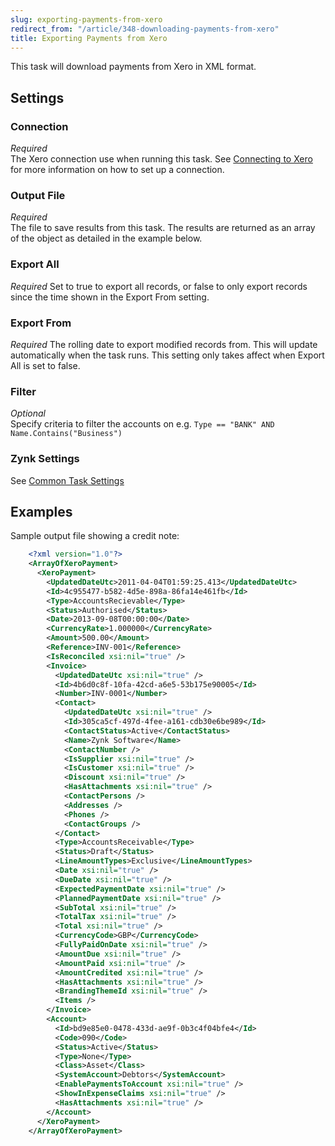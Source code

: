 ```yaml
---
slug: exporting-payments-from-xero
redirect_from: "/article/348-downloading-payments-from-xero"
title: Exporting Payments from Xero
---
```



This task will download payments from Xero in XML format.

## Settings

### Connection 
_Required_  
The Xero connection use when running this task. See [Connecting to Xero](connecting-to-xero-with-oauth-2) for more information on how to set up a connection.

### Output File
_Required_  
The file to save results from this task. The results are returned as an array of the object as detailed in the example below.

### Export All
_Required_
Set to true to export all records, or false to only export records since the time shown in the Export From setting.

### Export From
_Required_
The rolling date to export modified records from. This will update automatically when the task runs. This setting only takes affect when Export All is set to false.

### Filter
_Optional_  
Specify criteria to filter the accounts on e.g. 	`Type == "BANK" AND Name.Contains("Business")`

### Zynk Settings
See [Common Task Settings](common-task-settings)



## Examples


Sample output file showing a credit note:


```xml
    <?xml version="1.0"?>
    <ArrayOfXeroPayment>
      <XeroPayment>
        <UpdatedDateUtc>2011-04-04T01:59:25.413</UpdatedDateUtc>
        <Id>4c955477-b582-4d5e-898a-86fa14e461fb</Id>
        <Type>AccountsRecievable</Type>
        <Status>Authorised</Status>
        <Date>2013-09-08T00:00:00</Date>
        <CurrencyRate>1.000000</CurrencyRate>
        <Amount>500.00</Amount>
        <Reference>INV-001</Reference>
        <IsReconciled xsi:nil="true" />
        <Invoice>
          <UpdatedDateUtc xsi:nil="true" />
          <Id>4b6d0c8f-10fa-42cd-a6e5-53b175e90005</Id>
          <Number>INV-0001</Number>
          <Contact>
            <UpdatedDateUtc xsi:nil="true" />
            <Id>305ca5cf-497d-4fee-a161-cdb30e6be989</Id>
            <ContactStatus>Active</ContactStatus>
            <Name>Zynk Software</Name>
            <ContactNumber />
            <IsSupplier xsi:nil="true" />
            <IsCustomer xsi:nil="true" />
            <Discount xsi:nil="true" />
            <HasAttachments xsi:nil="true" />
            <ContactPersons />
            <Addresses />
            <Phones />
            <ContactGroups />
          </Contact>
          <Type>AccountsReceivable</Type>
          <Status>Draft</Status>
          <LineAmountTypes>Exclusive</LineAmountTypes>
          <Date xsi:nil="true" />
          <DueDate xsi:nil="true" />
          <ExpectedPaymentDate xsi:nil="true" />
          <PlannedPaymentDate xsi:nil="true" />
          <SubTotal xsi:nil="true" />
          <TotalTax xsi:nil="true" />
          <Total xsi:nil="true" />
          <CurrencyCode>GBP</CurrencyCode>
          <FullyPaidOnDate xsi:nil="true" />
          <AmountDue xsi:nil="true" />
          <AmountPaid xsi:nil="true" />
          <AmountCredited xsi:nil="true" />
          <HasAttachments xsi:nil="true" />
          <BrandingThemeId xsi:nil="true" />
          <Items />
        </Invoice>
        <Account>
          <Id>bd9e85e0-0478-433d-ae9f-0b3c4f04bfe4</Id>
          <Code>090</Code>
          <Status>Active</Status>
          <Type>None</Type>
          <Class>Asset</Class>
          <SystemAccount>Debtors</SystemAccount>
          <EnablePaymentsToAccount xsi:nil="true" />
          <ShowInExpenseClaims xsi:nil="true" />
          <HasAttachments xsi:nil="true" />
        </Account>
      </XeroPayment>
    </ArrayOfXeroPayment>

```